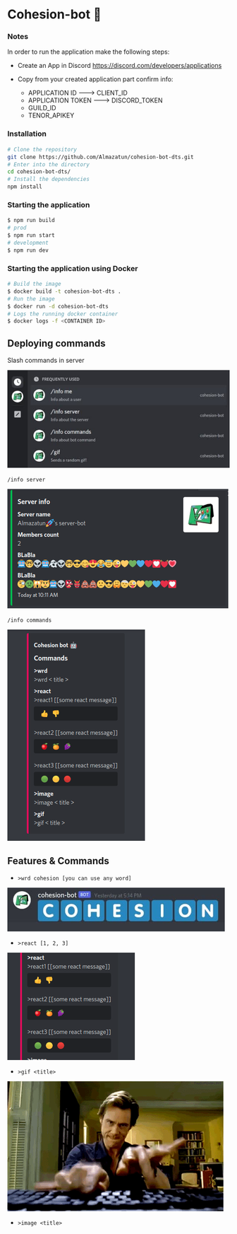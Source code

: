# Cohesion-bot 🤖

### Notes

In order to run the application make the following steps:

* Create an App in Discord
  https://discord.com/developers/applications

* Copy from your created application part confirm info:
    * APPLICATION ID ---> CLIENT_ID
    * APPLICATION TOKEN ---> DISCORD_TOKEN
    * GUILD_ID
    * TENOR_APIKEY

### Installation

```bash
# Clone the repository
git clone https://github.com/Almazatun/cohesion-bot-dts.git
# Enter into the directory
cd cohesion-bot-dts/
# Install the dependencies
npm install
```

### Starting the application

```bash
$ npm run build
# prod
$ npm run start
# development
$ npm run dev

```

### Starting the application using Docker

```bash
# Build the image
$ docker build -t cohesion-bot-dts .
# Run the image
$ docker run -d cohesion-bot-dts
# Logs the running docker container
$ docker logs -f <CONTAINER ID>
```

## Deploying commands

Slash commands in server

<img src="./assets/deploy_commands.jpg">

`/info server`

<img src="./assets/info_server.png">

`/info commands`

<img src="./assets/info_commands.png">

## Features & Commands

* `>wrd cohesion [you can use any word]`

<img src="./assets/wrd_cohesion.jpg">

* `>react [1, 2, 3]` 

<img src="./assets/react_commands.png">

* `>gif <title>` 

<img src="./assets/writer.gif">

* `>image <title>`  
